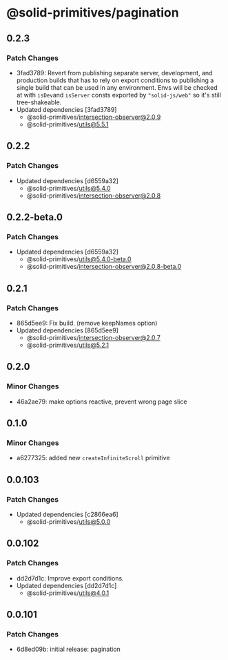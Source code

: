 # @solid-primitives/pagination

## 0.2.3

### Patch Changes

- 3fad3789: Revert from publishing separate server, development, and production builds that has to rely on export conditions
  to publishing a single build that can be used in any environment.
  Envs will be checked at with `isDev`and `isServer` consts exported by `"solid-js/web"` so it's still tree-shakeable.
- Updated dependencies [3fad3789]
  - @solid-primitives/intersection-observer@2.0.9
  - @solid-primitives/utils@5.5.1

## 0.2.2

### Patch Changes

- Updated dependencies [d6559a32]
  - @solid-primitives/utils@5.4.0
  - @solid-primitives/intersection-observer@2.0.8

## 0.2.2-beta.0

### Patch Changes

- Updated dependencies [d6559a32]
  - @solid-primitives/utils@5.4.0-beta.0
  - @solid-primitives/intersection-observer@2.0.8-beta.0

## 0.2.1

### Patch Changes

- 865d5ee9: Fix build. (remove keepNames option)
- Updated dependencies [865d5ee9]
  - @solid-primitives/intersection-observer@2.0.7
  - @solid-primitives/utils@5.2.1

## 0.2.0

### Minor Changes

- 46a2ae79: make options reactive, prevent wrong page slice

## 0.1.0

### Minor Changes

- a6277325: added new `createInfiniteScroll` primitive

## 0.0.103

### Patch Changes

- Updated dependencies [c2866ea6]
  - @solid-primitives/utils@5.0.0

## 0.0.102

### Patch Changes

- dd2d7d1c: Improve export conditions.
- Updated dependencies [dd2d7d1c]
  - @solid-primitives/utils@4.0.1

## 0.0.101

### Patch Changes

- 6d8ed09b: initial release: pagination
